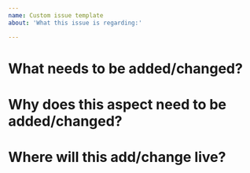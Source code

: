 ```yaml
---
name: Custom issue template
about: 'What this issue is regarding:'

---
```


# What needs to be added/changed?

# Why does this aspect need to be added/changed?

# Where will this add/change live?
